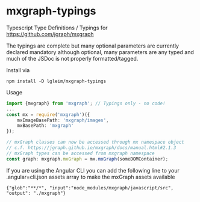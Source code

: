 # mxgraph-typings
Typescript Type Definitions / Typings for https://github.com/jgraph/mxgraph

The typings are complete but many optional parameters are currently declared mandatory although optional, many parameters are any typed and much of the JSDoc is not properly formatted/tagged.

Install via 

```
npm install -D lgleim/mxgraph-typings
```

Usage

```typescript
import {mxgraph} from 'mxgraph'; // Typings only - no code!
...
const mx = require('mxgraph')({
    mxImageBasePath: 'mxgraph/images',
    mxBasePath: 'mxgraph'
});

// mxGraph classes can now be accessed through mx namespace object
// c.f. https://jgraph.github.io/mxgraph/docs/manual.html#2.1.3
// mxGraph types can be accessed from mxgraph namespace
const graph: mxgraph.mxGraph = mx.mxGraph(someDOMContainer);
```

If you are using the Angular CLI you can add the following line to your .angular=cli.json assets array to make the mxGraph assets available
```
{"glob":"**/*", "input":"node_modules/mxgraph/javascript/src", "output": "./mxgraph"}
```
